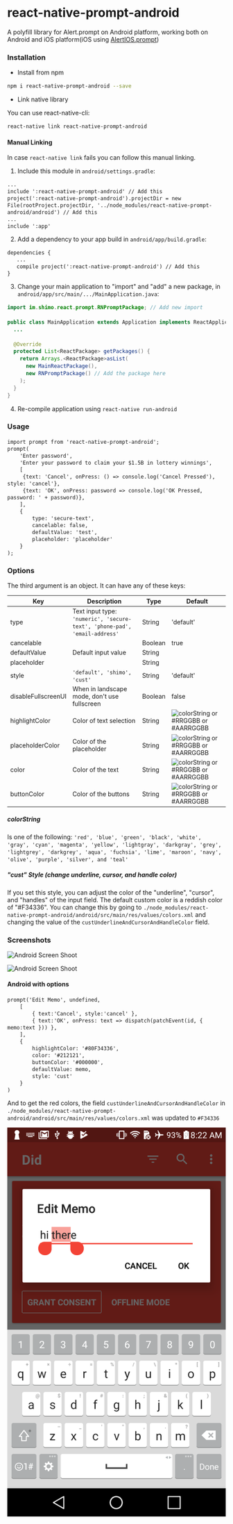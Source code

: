 # react-native-prompt-android
A polyfill library for Alert.prompt on Android platform, working both on Android and iOS platform(iOS using [AlertIOS.prompt](http://facebook.github.io/react-native/docs/alertios.html#prompt))


### Installation

* Install from npm

```bash
npm i react-native-prompt-android --save
```

* Link native library

You can use react-native-cli:
```bash
react-native link react-native-prompt-android
```

#### Manual Linking
In case `react-native link` fails you can follow this manual linking.

1. Include this module in `android/settings.gradle`:

```
...
include ':react-native-prompt-android' // Add this
project(':react-native-prompt-android').projectDir = new File(rootProject.projectDir, '../node_modules/react-native-prompt-android/android') // Add this
...
include ':app'
```

2. Add a dependency to your app build in `android/app/build.gradle`:

```
dependencies {
   ...
   compile project(':react-native-prompt-android') // Add this
}
```

3. Change your main application to "import" and "add" a new package, in `android/app/src/main/.../MainApplication.java`:

```java
import im.shimo.react.prompt.RNPromptPackage; // Add new import

public class MainApplication extends Application implements ReactApplication {
  ...

  @Override
  protected List<ReactPackage> getPackages() {
    return Arrays.<ReactPackage>asList(
      new MainReactPackage(),
      new RNPromptPackage() // Add the package here
    );
  }
}
```

4. Re-compile application using `react-native run-android`

### Usage

```
import prompt from 'react-native-prompt-android';
prompt(
    'Enter password',
    'Enter your password to claim your $1.5B in lottery winnings',
    [
     {text: 'Cancel', onPress: () => console.log('Cancel Pressed'), style: 'cancel'},
     {text: 'OK', onPress: password => console.log('OK Pressed, password: ' + password)},
    ],
    {
        type: 'secure-text',
        cancelable: false,
        defaultValue: 'test',
        placeholder: 'placeholder'
    }
);
```

### Options
The third argument is an object. It can have any of these keys:

| Key                 | Description                                                                       | Type    | Default                                              |
|---------------------|-----------------------------------------------------------------------------------|---------|------------------------------------------------------|
| type                | Text input type: `'numeric', 'secure-text', 'phone-pad', 'email-address'`         | String  | 'default'                                            |
| cancelable          |                                                                                   | Boolean | true                                                 |
| defaultValue        | Default input value                                                               | String  |                                                      |
| placeholder         |                                                                                   | String  |                                                      |
| style               | `'default', 'shimo', 'cust'`                                                      | String  | 'default'                                            |
| disableFullscreenUI | When in landscape mode, don't use fullscreen                                      | Boolean | false                                                |
| highlightColor      | Color of text selection                                                           | String  | ![colorString](#colorstring) or #RRGGBB or #AARRGGBB |
| placeholderColor    | Color of the placeholder                                                          | String  | ![colorString](#colorstring) or #RRGGBB or #AARRGGBB |
| color               | Color of the text                                                                 | String  | ![colorString](#colorstring) or #RRGGBB or #AARRGGBB |
| buttonColor         | Color of the buttons                                                              | String  | ![colorString](#colorstring) or #RRGGBB or #AARRGGBB |

##### colorString
Is one of the following: `'red', 'blue', 'green', 'black', 'white', 'gray', 'cyan', 'magenta', 'yellow', 'lightgray', 'darkgray', 'grey', 'lightgrey', 'darkgrey', 'aqua', 'fuchsia', 'lime', 'maroon', 'navy', 'olive', 'purple', 'silver', and 'teal'`

##### "cust" Style (change underline, cursor, and handle color)
If you set this style, you can adjust the color of the "underline", "cursor", and "handles" of the input field. The default custom color is a reddish color of "#F34336". You can change this by going to `./node_modules/react-native-prompt-android/android/src/main/res/values/colors.xml` and changing the value of the `custUnderlineAndCursorAndHandleColor` field.

### Screenshots

![Android Screen Shoot](./Example/android.png)

![Android Screen Shoot](./Example/ios.png)

#### Android with options

    prompt('Edit Memo', undefined,
        [
            { text:'Cancel', style:'cancel' },
            { text:'OK', onPress: text => dispatch(patchEvent(id, { memo:text })) },
        ],
        {
            highlightColor: '#80F34336',
            color: '#212121',
            buttonColor: '#000000',
            defaultValue: memo,
            style: 'cust'
        }
    )

And to get the red colors, the field `custUnderlineAndCursorAndHandleColor` in `./node_modules/react-native-prompt-android/android/src/main/res/values/colors.xml` was updated to `#F34336`


![Android Screen Shoot](./Example/android-options.png)
